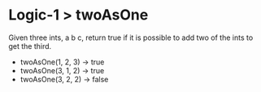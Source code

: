 # Logic-1 > twoAsOne

Given three ints, a b c, return true if it is possible to add two of the ints to get the third.

- twoAsOne(1, 2, 3) → true
- twoAsOne(3, 1, 2) → true
- twoAsOne(3, 2, 2) → false